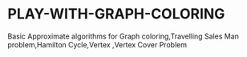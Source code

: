 # PLAY-WITH-GRAPH-COLORING
Basic Approximate algorithms for Graph coloring,Travelling Sales Man problem,Hamilton Cycle,Vertex ,Vertex Cover Problem
